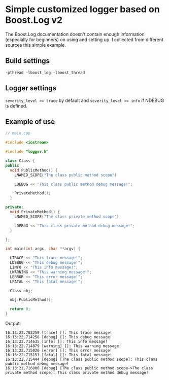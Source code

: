 # Simple customized logger based on Boost.Log v2

The Boost.Log documentation doesn't contain enough information (especially for beginners) on using and setting up.
I collected from different sources this simple example.

## Build settings

`-pthread -lboost_log -lboost_thread`

## Logger settings

`severity_level >= trace` by default and `severity_level >= info` if NDEBUG is defined.

## Example of use

```cpp
// main.cpp

#include <iostream>

#include "logger.h"

class Class {
public:
  void PublicMethod() {
    LNAMED_SCOPE("The class public method scope")

    LDEBUG << "This class public method debug message!";

    PrivateMethod();
  }

private:
  void PrivateMethod() {
    LNAMED_SCOPE("The class private method scope")

    LDEBUG << "This class private method debug message!";
  }

};

int main(int argc, char **argv) {

  LTRACE << "This trace message!";
  LDEBUG << "This debug message!";
  LINFO << "This info message!";
  LWARNING << "This warning message!";
  LERROR << "This error message!";
  LFATAL << "This fatal message!";

  Class obj;

  obj.PublicMethod();

  return 0;
}
```
Output:
```console
16:13:22.702259 [trace] []: This trace message!
16:13:22.714258 [debug] []: This debug message!
16:13:22.714635 [info] []: This info message!
16:13:22.714879 [warning] []: This warning message!
16:13:22.715020 [error] []: This error message!
16:13:22.715151 [fatal] []: This fatal message!
16:13:22.715444 [debug] [The class public method scope]: This class public method debug message!
16:13:22.716000 [debug] [The class public method scope->The class private method scope]: This class private method debug message!
```
